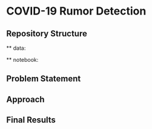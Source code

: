 # COVID-19 Rumor Detection 

## Repository Structure

** data: 

** notebook:


## Problem Statement

## Approach

## Final Results

